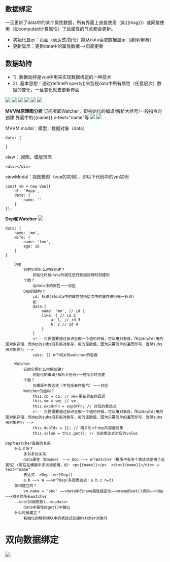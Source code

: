 ## 数据绑定
一旦更新了data中的某个属性数据，所有界面上直接使用（如{{msg}}）或间接使用（如computed计算属性）了此属性的节点都会更新。

* 初始化显示：页面（表达式/指令）能从data读取数据显示（编译/解析）
* 更新显示：更新data中的属性数据——>页面更新

## 数据劫持
* 1）数据劫持是vue中用来实现数据绑定的一种技术
* 2）基本思想：通过defineProperty()来监视data中所有属性（任意层次）数据的变化，一旦变化就去更新界面

![](/imgs/datahack2.jpg)
![](/imgs/datahack3.jpg)
![](/imgs/datahack4.jpg)
![](/imgs/datahack5.jpg)
![](/imgs/datahack6.jpg)
![](/imgs/datahack7.jpg)

**MVVM原理图分析**
订阅者即Watcher，即初始化的编译/解析大括号/一般指令时创建 界面中的{{name}} v-text="name"等
![](/imgs/datahack.jpg)
![](/imgs/datahack8.jpg)

MVVM
modal：模型，数据对象（data）
```
data: {

}
```
view： 视图，模版页面
```
<div></div>
```
viewModal：视图模型（vue的实例），即以下代码中的vm实例
```
const vm = new Vue({
    el: '#app',
    data: {
        name: ''
    }
});
```
**Dep和Watcher**
![](/imgs/databind1.png)

```
data: {
    name: 'mm',
    wife: {
        name: 'lmm',
        age: 18
    }
}
```

```
    Dep
        它的实例什么时候创建？
            初始化时给data的属性进行数据劫持时创建的
        个数？
            与data中的属性一一对应
        Dep的结构？
            id: 标识(对data中的属性包括层次中的属性进行唯一标识)
            如：
            data:{
                name: 'mm', // id 1
                like: { // id 2
                    a: 1, // id 3
                    b: 2 // id 4
                }
            }
            <!-- 只要需要通过标识去取一个值的时候，可以用对象存，所以depIds用的是对象存储，而dep的subs没有用对象存，用的是数组，因为只需简单的遍历即可，当然subs用对象也行 -->
            subs: [] n个相关的watcher的容器

    Watcher
        它的实例什么时候创建?
            初始化的编译/解析大括号/一般指令时创建
        个数？
            与模版中表达式（不包括事件指令）一一对应
        Watcher的结构？
            this.cb = cb; // 用于更新界面的回调
            this.vm = vm; // vm
            this.expOrFn = expOrFn; // 对应的表达式
            <!-- 只要需要通过标识去取一个值的时候，可以用对象存，所以depIds用的是对象存储，而dep的subs没有用对象存，用的是数组，因为只需简单的遍历即可，当然subs用对象也行 -->
            this.depIds = {}; // 相关的n个dep的容器对象
            this.value = this.get(); // 当前表达式对应的value

Dep与Watcher直接的关系
    什么关系？
        多对多的关系
        data属性（如name） ——> Dep ——> n个Watcher（模版中有多个表达式使用了此属性）(属性在模版中多次被使用，如: <p>{{name}}</p>  <div>{{name}}</div> v-text="name"
        表达式——>Dep——>n个Dep()
        a.b ——> W ——>n个Dep(多层表达式：a.b.c n=3)
    如何建立的？
        vm.name = 'abc' ——>data中的name属性值变化——>name的set()调用——>dep——>相关的所有watcher
    ——>cb(回调函数)——>updater
        data中属性的get()中建立
    什么时候建立？
        初始化的解析模块中的表达式创建Watcher对象时
```

# 双向数据绑定
![](/imgs/databind2.jpg)